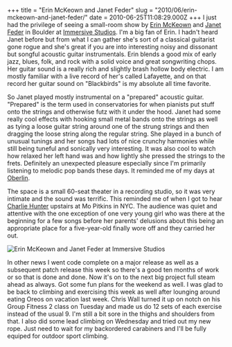 +++
title = "Erin McKeown and Janet Feder"
slug = "2010/06/erin-mckeown-and-janet-feder/"
date = 2010-06-25T11:08:29.000Z
+++
I just had the privilege of seeing a small-room show by [Erin McKeown](http://www.erinmckeown.com/) and [Janet Feder](http://www.janetfeder.com/) in Boulder at [Immersive Studios](http://immersivestudios.com/). I'm a big fan of Erin. I hadn't heard Janet before but from what I can gather she's sort of a classical guitarist gone rogue and she's great if you are into interesting noisy and dissonant but songful acoustic guitar instrumentals. Erin blends a good mix of early jazz, blues, folk, and rock with a solid voice and great songwriting chops. Her guitar sound is a really rich and slightly brash hollow body electric. I am mostly familiar with a live record of her's called Lafayette, and on that record her guitar sound on "Blackbirds" is my absolute all time favorite.

So Janet played mostly instrumental on a "prepared" acoustic guitar. "Prepared" is the term used in conservatories for when pianists put stuff onto the strings and otherwise futz with it under the hood. Janet had some really cool effects with hooking small metal bands onto the strings as well as tying a loose guitar string around one of the strung strings and then dragging the loose string along the regular string. She played in a bunch of unusual tunings and her songs had lots of nice crunchy harmonies while still being tuneful and sonically very interesting. It was also cool to watch how relaxed her left hand was and how lightly she pressed the strings to the frets. Definitely an unexpected pleasure especially since I'm primarily listening to melodic pop bands these days. It reminded me of my days at [Oberlin](http://www.oberlin.edu/con/).

The space is a small 60-seat theater in a recording studio, so it was very intimate and the sound was terrific. This reminded me of when I got to hear [Charlie Hunter](http://www.charliehunter.com/) upstairs at Mo Pitkins in NYC. The audience was quiet and attentive with the one exception of one very young girl who was there at the beginning for a few songs before her parents' delusions about this being an appropriate place for a five-year-old finally wore off and they carried her out.

![Erin McKeown and Janet Feder at Immersive Studios](/photos/summer_2010/034_duet.jpg)

In other news I went code complete on a major release as well as a subsequent patch release this week so there's a good ten months of work or so that is done and done. Now it's on to the next big project full steam ahead as always. Got some fun plans for the weekend as well. I was glad to be back to climbing and exercising this week as well after lounging around eating Oreos on vacation last week. Chris Wall turned it up on notch on his Group Fitness 2 class on Tuesday and made us do 12 sets of each exercise instead of the usual 9\. I'm still a bit sore in the thighs and shoulders from that. I also did some lead climbing on Wednesday and tried out my new rope. Just need to wait for my backordered carabiners and I'll be fully equiped for outdoor sport climbing.